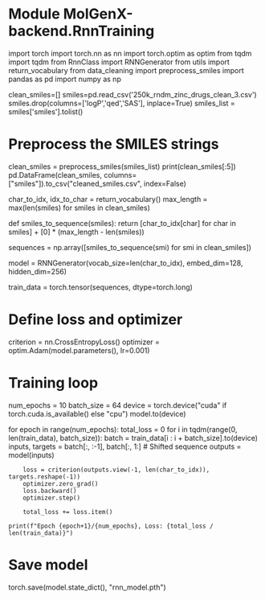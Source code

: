 Module MolGenX-backend.RnnTraining
==================================
import torch
import torch.nn as nn
import torch.optim as optim
from tqdm import tqdm
from RnnClass import RNNGenerator
from utils import return_vocabulary
from data_cleaning import preprocess_smiles
import pandas as pd
import numpy as np

clean_smiles=[]
smiles=pd.read_csv('250k_rndm_zinc_drugs_clean_3.csv')
smiles.drop(columns=['logP','qed','SAS'], inplace=True)
smiles_list = smiles['smiles'].tolist()

# Preprocess the SMILES strings
clean_smiles = preprocess_smiles(smiles_list)
print(clean_smiles[:5])
pd.DataFrame(clean_smiles, columns=["smiles"]).to_csv("cleaned_smiles.csv", index=False)

char_to_idx, idx_to_char = return_vocabulary()
max_length = max(len(smiles) for smiles in clean_smiles)

def smiles_to_sequence(smiles):
    return [char_to_idx[char] for char in smiles] + [0] * (max_length - len(smiles))

sequences = np.array([smiles_to_sequence(smi) for smi in clean_smiles])

model = RNNGenerator(vocab_size=len(char_to_idx), embed_dim=128, hidden_dim=256)

train_data = torch.tensor(sequences, dtype=torch.long)

# Define loss and optimizer
criterion = nn.CrossEntropyLoss()
optimizer = optim.Adam(model.parameters(), lr=0.001)

# Training loop
num_epochs = 10
batch_size = 64
device = torch.device("cuda" if torch.cuda.is_available() else "cpu")
model.to(device)

for epoch in range(num_epochs):
    total_loss = 0
    for i in tqdm(range(0, len(train_data), batch_size)):
        batch = train_data[i : i + batch_size].to(device)
        inputs, targets = batch[:, :-1], batch[:, 1:]  # Shifted sequence
        outputs = model(inputs)
        
        loss = criterion(outputs.view(-1, len(char_to_idx)), targets.reshape(-1))
        optimizer.zero_grad()
        loss.backward()
        optimizer.step()
        
        total_loss += loss.item()

    print(f"Epoch {epoch+1}/{num_epochs}, Loss: {total_loss / len(train_data)}")

# Save model
torch.save(model.state_dict(), "rnn_model.pth")